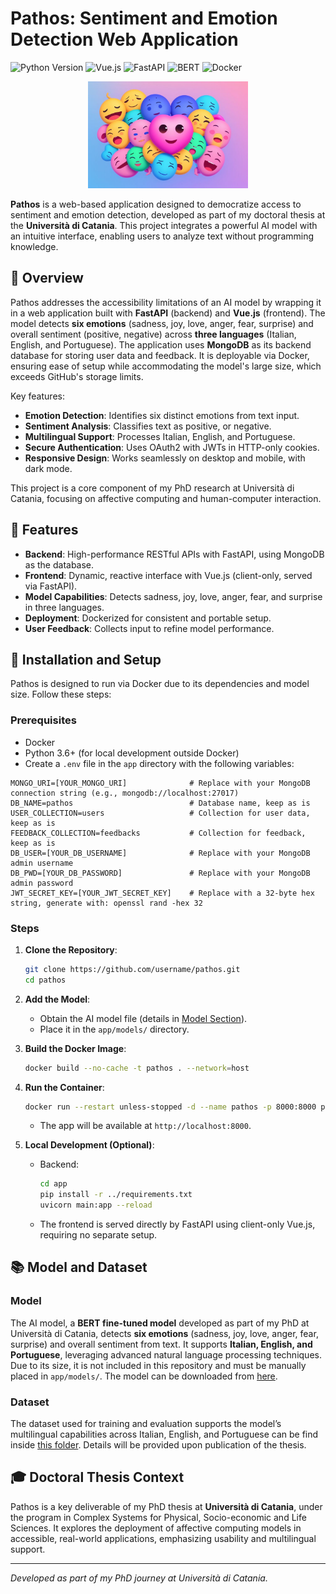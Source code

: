 
# Pathos: Sentiment and Emotion Detection Web Application

![Python Version](https://img.shields.io/badge/python-3.6%2B-blue?style=flat-square)
![Vue.js](https://img.shields.io/badge/Vue.js-3.x-green?style=flat-square)
![FastAPI](https://img.shields.io/badge/FastAPI-0.68%2B-red?style=flat-square)
![BERT](https://img.shields.io/badge/BERT-fine--tuned-orange?style=flat-square)
![Docker](https://img.shields.io/badge/docker-%230db7ed.svg?style=flat-square&logo=docker&logoColor=white)

<p align="center">
  <img width="256" height="171" src="app/static/img/emotions-banner.jpg">
</p>

**Pathos** is a web-based application designed to democratize access to sentiment and emotion detection, developed as part of my doctoral thesis at the **Università di Catania**. This project integrates a powerful AI model with an intuitive interface, enabling users to analyze text without programming knowledge.

## 🌟 Overview

Pathos addresses the accessibility limitations of an AI model by wrapping it in a web application built with **FastAPI** (backend) and **Vue.js** (frontend). The model detects **six emotions** (sadness, joy, love, anger, fear, surprise) and overall sentiment (positive, negative) across **three languages** (Italian, English, and Portuguese). The application uses **MongoDB** as its backend database for storing user data and feedback. It is deployable via Docker, ensuring ease of setup while accommodating the model's large size, which exceeds GitHub's storage limits.

Key features:
- **Emotion Detection**: Identifies six distinct emotions from text input.
- **Sentiment Analysis**: Classifies text as positive, or negative.
- **Multilingual Support**: Processes Italian, English, and Portuguese.
- **Secure Authentication**: Uses OAuth2 with JWTs in HTTP-only cookies.
- **Responsive Design**: Works seamlessly on desktop and mobile, with dark mode.

This project is a core component of my PhD research at Università di Catania, focusing on affective computing and human-computer interaction.

## 🚀 Features

- **Backend**: High-performance RESTful APIs with FastAPI, using MongoDB as the database.
- **Frontend**: Dynamic, reactive interface with Vue.js (client-only, served via FastAPI).
- **Model Capabilities**: Detects sadness, joy, love, anger, fear, and surprise in three languages.
- **Deployment**: Dockerized for consistent and portable setup.
- **User Feedback**: Collects input to refine model performance.

## 🔧 Installation and Setup

Pathos is designed to run via Docker due to its dependencies and model size. Follow these steps:

### Prerequisites
- Docker
- Python 3.6+ (for local development outside Docker)
- Create a `.env` file in the `app` directory with the following variables:

```plaintext
MONGO_URI=[YOUR_MONGO_URI]              # Replace with your MongoDB connection string (e.g., mongodb://localhost:27017)
DB_NAME=pathos                          # Database name, keep as is
USER_COLLECTION=users                   # Collection for user data, keep as is
FEEDBACK_COLLECTION=feedbacks           # Collection for feedback, keep as is
DB_USER=[YOUR_DB_USERNAME]              # Replace with your MongoDB admin username
DB_PWD=[YOUR_DB_PASSWORD]               # Replace with your MongoDB admin password
JWT_SECRET_KEY=[YOUR_JWT_SECRET_KEY]    # Replace with a 32-byte hex string, generate with: openssl rand -hex 32
```

### Steps

1. **Clone the Repository**:

   ```bash
   git clone https://github.com/username/pathos.git
   cd pathos
   ```

2. **Add the Model**:

   - Obtain the AI model file (details in [Model Section](#-model-and-dataset)).
   - Place it in the `app/models/` directory.

3. **Build the Docker Image**:

   ```bash
   docker build --no-cache -t pathos . --network=host
   ```

4. **Run the Container**:

   ```bash
   docker run --restart unless-stopped -d --name pathos -p 8000:8000 pathos
   ```

   - The app will be available at `http://localhost:8000`.

5. **Local Development (Optional)**:

   - Backend:

     ```bash
     cd app
     pip install -r ../requirements.txt
     uvicorn main:app --reload
     ```

   - The frontend is served directly by FastAPI using client-only Vue.js, requiring no separate setup.

## 📚 Model and Dataset

### Model
The AI model, a **BERT fine-tuned model** developed as part of my PhD at Università di Catania, detects **six emotions** (sadness, joy, love, anger, fear, surprise) and overall sentiment from text. It supports **Italian, English, and Portuguese**, leveraging advanced natural language processing techniques. Due to its size, it is not included in this repository and must be manually placed in `app/models/`. The model can be downloaded from [here](https://1drv.ms/u/c/a2bf6180319a29bd/EcUeM06-gXNDjL8Nc1HiAQ0BDbfMcz9AdSL7JEbEEvr_Lw?e=ONBFJK).

### Dataset
The dataset used for training and evaluation supports the model’s multilingual capabilities across Italian, English, and Portuguese can be find inside [this folder](https://1drv.ms/f/c/a2bf6180319a29bd/Eqdw3N--D5tJsl2edeNGOCgBwmOBRKEtQu0Q-Mjd4yJvFQ?e=aRRfiY). Details will be provided upon publication of the thesis.

## 🎓 Doctoral Thesis Context

Pathos is a key deliverable of my PhD thesis at **Università di Catania**, under the program in Complex Systems for Physical, Socio-economic and Life Sciences. It explores the deployment of affective computing models in accessible, real-world applications, emphasizing usability and multilingual support.

---

*Developed as part of my PhD journey at Università di Catania.*